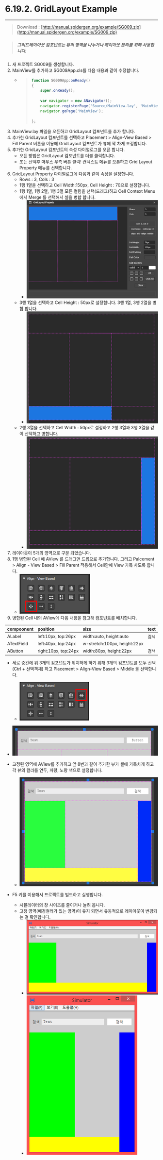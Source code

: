# 6.19.2. GridLayout Example

---

> Download : [http://manual.spidergen.org/example/SG009.zip](http://manual.spidergen.org/example/SG009.zip)

##### 

> ##### **그리드레이아웃 컴포넌트는 뷰의 영역을 나누거나 레이아웃 분리를 위해 사용합니다.**

1. 새 프로젝트 SG009를 생성합니다.
2. MainView를 추가하고 SG009App.cls를 다음 내용과 같이 수정합니다.
   * > ```js
     > function SG009App:onReady()
     > {
     >     super.onReady();
     >
     >     var navigator = new ANavigator();
     >     navigator.registerPage('Source/MainView.lay', 'MainView');
     >     navigator.goPage('MainView');
     >
     > };
     > ```
3. MainView.lay 파일을 오픈하고 GridLayout 컴포넌트를 추가 합니다.
4. 추가한 GridLayout 컴포넌트를 선택하고 Placement &gt; Align-View Based &gt; Fill Parent 버튼을 이용해 GridLayout 컴포넌트가 뷰에 꽉 차게 조정합니다. 
5. 추가한 GridLayout 컴포넌트의 속성 다이얼로그를 오픈 합니다.
   * 오픈 방법은  GridLayout 컴포넌트를 더블 클릭합니다.
   * 또는 선택후 마우스 우측 버튼 클릭! 컨텍스트 메뉴를 오픈하고 Grid Layout Property 메뉴를 선택합니다.
6. GridLayout Property 다이얼로그에 다음과 같이 속성을 설정합니다.
   * Rows : 3, Cols : 3
   * 1행 1열을 선택하고 Cell Width:150px, Cell Height : 70으로 설정합니다.
   * 1행 1열, 1행 2열, 1행 3열 모든 컬럼을 선택\(드래그\)하고  Cell Context Menu에서 Merge 를 선택해서 셀을 병합 합니다.
     * ![](/assets/gridlayout-ex-012.png)
   * 3행 1열을 선택하고 Cell Height : 50px로 설정합니다. 3행 1열, 3행 2열을 병합 합니다.
     * ![](/assets/gridlayout-ex-013.png)
   * 2행 3열을 선택하고 Cell Width : 50px로 설정하고 2행 3열과 3행 3열을 같이 선택하고 병합니다.
     * ![](/assets/gridlayout-ex-014.png)
7. 레이아웃이 5개의 영역으로 구분 되었습니다.
8. 1행 병합된 Cell 에 AView 를 드래그앤 드롭으로 추가합니다. 그리고 Palcement &gt; Align - View Based &gt; Fill Parent 적용해서 Cell안에 View 가득 차도록 합니다.
   * ![](/assets/gridlayout-ex-011.png)
9. 병합된 Cell 내의 AView에 다음 내용을 참고해 컴포넌트를 배치합니다.

| compoonent | position | size | text |
| :--- | :--- | :--- | :--- |
| ALabel | left:10px, top:26px | width:auto, height:auto | 검색 |
| ATextField | left:40px, top:24px | w-stretch:100px, height:22px |  |
| AButton | right:10px, top:24px | width:80px, height:22px | 검색 |

* 세로 중간에 위 3개의 컴포넌트가 위치하게 하기 위해 3개의 컴포넌트를 모두 선택\(Ctrl + 선택객체\) 하고 Placement &gt; Align-View Based &gt; Middle 을 선택합니다.
  * ![](/assets/gridlayout-ex-010.png)
* ![](/assets/gridlayout-ex-009.png)

* 고정된 영역에 AView를 추가하고 앞 8번과 같이 추가한 뷰가 셀에 가득차게 하고 각 뷰의 컬러를 연두, 파랑, 노랑 색으로 설정합니다.

  * ![](/assets/gridlayout-ex-016.png)

* F5 키를 이용해서 프로젝트를 빌드하고 실행합니다.

  * 시뮬레이터의 창 사이즈를 줄이거나 늘려 봅니다.
  * 고정 영역\(배경컬러가 있는 영역\)이 유지 되면서 유동적으로 레이아웃이 변경되는 걸 확인합니다.  
    * ![](/assets/gridlayout-ex018.png)  
    * ![](/assets/gridlayout-ex-019.png)




